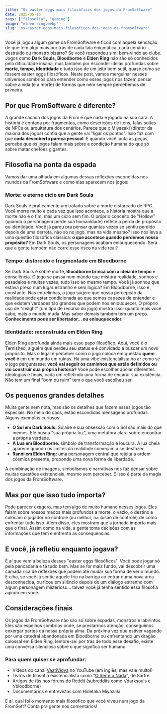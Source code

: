 ```yaml
---
title: "Os easter eggs mais filosóficos dos jogos da FromSoftware"
date: 2025-05-15
tags: ["filosofia", "gaming"]
image: "elden-ring.webp"
slug: "os-easter-eggs-mais-filosoficos-dos-jogos-da-fromsoftware"
---
```


Você já jogou algum game da FromSoftware e ficou com aquela sensação de que tem algo mais por trás de cada fala enigmática, cada cenário destruído ou monstro bizarro? Se você respondeu sim, bem-vindo ao clube. Jogos como **Dark Souls**, **Bloodborne** e **Elden Ring** não são só conhecidos pela dificuldade insana, mas também por esconder ideias profundas sobre **morte, tempo, identidade** e tudo isso de um jeito bem sutil, quase como se fossem easter eggs filosóficos. Neste post, vamos mergulhar nesses universos sombrios para entender como esses jogos nos fazem pensar sobre a vida (e a morte) de formas que nem sempre percebemos de primeira.

## Por que FromSoftware é diferente?

A grande sacada dos jogos da From é que nada é jogado na sua cara. A história é contada por fragmentos, como descrições de itens, falas soltas de NPCs ou arquitetura dos cenários. Parece que o Miyazaki (diretor da maioria dos jogos) confia que a gente vai "ligar os pontos". Isso faz com que **cada descoberta pareça pessoal**. E quando você junta as peças, percebe que os jogos falam mais sobre a condição humana do que só sobre matar chefões gigantes.

## Filosofia na ponta da espada

Vamos dar uma olhada em algumas dessas reflexões escondidas nos mundos da FromSoftware e como elas aparecem nos jogos:

### **Morte: o eterno ciclo em Dark Souls**

Dark Souls é praticamente um tratado sobre a morte disfarçado de RPG. Você morre muito e cada vez que isso acontece, a história mostra que a morte não é o fim, mas um ciclo sem fim. O próprio conceito de "Hollow" (quando o personagem perde sua humanidade) reflete a perda de propósito ou identidade. Você já parou pra pensar quantas vezes se sentiu perdido depois de uma derrota, não só no jogo, mas na vida mesmo? Isso nos leva a uma questão filosófica clássica: **o que acontece quando perdemos nosso propósito?** Em Dark Souls, os personagens acabam enlouquecendo. Será que a gente também não corre esse risco na vida real?

### **Tempo: distorcido e fragmentado em Bloodborne**

Se Dark Souls é sobre morte, **Bloodborne brinca com a ideia de tempo** e consciência. O jogo se passa num mundo que mistura realidade, sonhos e pesadelos e muitas vezes, tudo isso ao mesmo tempo. Você já sonhou que estava preso num lugar estranho e sem lógica? Em Bloodborne, isso é constante. Nas entrelinhas, o jogo sugere que nossa percepção da realidade pode estar condicionada ao que somos capazes de entender e que existem verdades tão grandes que podem nos enlouquecer. O próprio uso de "insight" (um tipo de recurso do jogo) mostra isso: quanto mais você sabe, mais o mundo muda. Mas saber demais também tem um preço. **Conhecimento pode ser libertador... ou enlouquecedor.**

### **Identidade: reconstruída em Elden Ring**

Elden Ring aprofunda ainda mais esse papo filosófico. Aqui, você é o Ternished, alguém que perdeu seu status e é convidado a buscar um novo propósito. Mas o legal é perceber como o jogo coloca em questão **quem você é** em um mundo em ruínas. Há uma vibe existencialista no ar como se o jogo perguntasse: **você vai seguir os caminhos que estão definidos ou vai construir sua própria história?** Você pode escolher apoiar diferentes ideologias e finais, cada um refletindo uma forma de encarar sua existência. Não tem um final "bom ou ruim" tem o que você escolheu ser.

## Os pequenos grandes detalhes

Muita gente nem nota, mas são os detalhes que fazem esses jogos tão especiais. No meio do caos, estão escondidas mensagens profundas. Alguns exemplos curiosos:

*   **O Sol em Dark Souls:** Solaire e sua obsessão com o Sol são mais do que memes. Ele busca "sua própria luz", uma metáfora clara sobre encontrar a própria verdade.
*   **A Lua em Bloodborne:** símbolo de transformação e loucura. A lua cheia aparece quando os limites da realidade começam a se desfazer.
*   **Ranni em Elden Ring:** uma personagem central que rejeita a ordem cósmica presente, propondo uma nova forma de liberdade.

A combinação de imagens, simbolismos e narrativas nos faz pensar sobre muitas questões existenciais, mesmo sem perceber. E isso é parte da magia dos jogos da FromSoftware.

## Mas por que isso tudo importa?

Pode parecer exagero, mas tem algo de muito humano nesses jogos. Eles falam sobre nossos medos mais profundos a morte, o vazio, o destino e colocam o jogador no controle (ou melhor, na ilusão de controle) de como enfrentar tudo isso. Além disso, eles mostram que a jornada importa mais que o final. Assim como na vida, a gente toma decisões com as informações que tem e enfrenta as consequências.

## E você, já refletiu enquanto jogava?

É aí que vem a beleza desses "easter eggs filosóficos". Você pode jogar só pela pancadaria e tá tudo bem. Mas se for mais fundo, vai descobrir uma camada rica de reflexões que podem até mudar sua forma de ver o mundo. E olha, se você já sentiu aquele frio na barriga ao entrar numa nova área desconhecida, ou ficou em silêncio depois de um diálogo estranho com algum personagem misterioso... talvez você já tenha sentido essa filosofia agindo em você.

## Considerações finais

Os jogos da FromSoftware não são só sobre espadas, monstros e labirintos. Eles são espelhos sombrios onde, se prestarmos atenção, conseguimos enxergar partes da nossa própria alma. Da próxima vez que estiver vagando por uma catedral abandonada em Bloodborne ou enfrentando um dragão colossal em Elden Ring, lembre-se: por trás de todo esse desafio, existe uma conversa silenciosa sobre o que significa ser humano.

### Para quem quiser se aprofundar:

*   Vídeos do canal [VaatiVidya](https://www.youtube.com/@VaatiVidya) no YouTube (em inglês, mas vale muito!)
*   Livros de filosofia existencialista como "[O Ser e o Nada](https://amzn.to/43fXnAR)", de Sartre
*   Artigos de fãs nos fóruns do Reddit (subreddits como r/darksouls e r/bloodborne)
*   Documentários e entrevistas com Hidetaka Miyazaki

E aí, qual foi o momento mais filosófico que você viveu num jogo da FromSoft? Conta pra gente nos comentários!